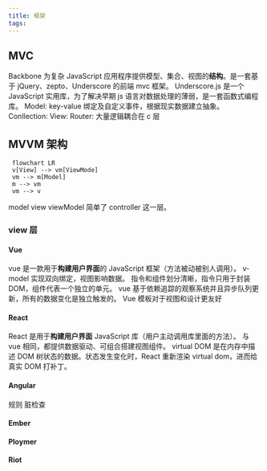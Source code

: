 ```yaml
---
title: 框架
tags:
---
```


## MVC
Backbone 为复杂 JavaScript 应用程序提供模型、集合、视图的**结构**。是一套基于 jQuery、zepto、Underscore 的前端 mvc 框架。
Underscore.js 是一个 JavaScript 实用库，为了解决早期 js 语言对数据处理的薄弱，是一套函数式编程库。
Model: key-value 绑定及自定义事件，根据现实数据建立抽象。
Conllection:
View:
Router:
<span class='custom-box custom-box-933'>大量逻辑耦合在 c 层</span>

## MVVM 架构
```mermaid
 flowchart LR
 v[View] --> vm[ViewMode]
 vm --> m[Model]
 m --> vm
 vm --> v
```
model
view
viewModel 简单了 controller 这一层。

### view 层
#### Vue
vue 是一款用于**构建用户界面**的 JavaScript 框架（方法被动被别人调用）。
v-model 实现双向绑定，视图影响数据。
指令和组件划分清晰，指令只用于封装 DOM，组件代表一个独立的单元。
vue 基于依赖追踪的观察系统并且异步队列更新，所有的数据变化是独立触发的。
Vue 模板对于视图和设计更友好

#### React
React 是用于**构建用户界面** JavaScript 库（用户主动调用库里面的方法）。
与 vue 相同，都提供数据驱动、可组合搭建视图组件。
virtual DOM 是在内存中描述 DOM 树状态的数据。状态发生变化时，React 重新渲染 virtual dom，进而给真实 DOM 打补丁。

#### Angular
规则 脏检查

#### Ember
#### Ploymer
#### Riot
